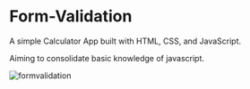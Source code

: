 # Form-Validation
 
A simple Calculator App built with HTML, CSS, and JavaScript.

Aiming to consolidate basic knowledge of javascript.

![formvalidation](https://user-images.githubusercontent.com/75432770/185203083-dc2ce2eb-a18f-40b2-905a-d247055942d1.png)
